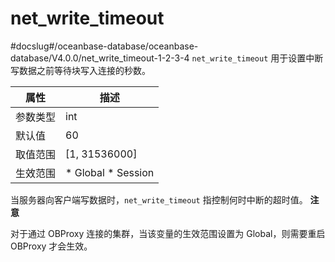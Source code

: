 net_write_timeout 
======================================
#docslug#/oceanbase-database/oceanbase-database/V4.0.0/net_write_timeout-1-2-3-4
`net_write_timeout` 用于设置中断写数据之前等待块写入连接的秒数。


| **属性** |                                                   **描述**                                                   |
|--------|------------------------------------------------------------------------------------------------------------|
| 参数类型   | int                                                                                                        |
| 默认值    | 60                                                                                                         |
| 取值范围   | \[1, 31536000\]                                                                                            |
| 生效范围   | * Global   * Session    |



当服务器向客户端写数据时，`net_write_timeout` 指控制何时中断的超时值。
**注意**



对于通过 OBProxy 连接的集群，当该变量的生效范围设置为 Global，则需要重启 OBProxy 才会生效。
